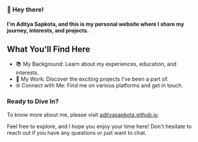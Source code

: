 ### 👋 Hey there! 
#### I'm Aditya Sapkota, and this is my personal website where I share my journey, interests, and projects.


## What You'll Find Here
- 📚 My Background: Learn about my experiences, education, and interests.
- 💼 My Work: Discover the exciting projects I've been a part of.
- 🌐 Connect with Me: Find me on various platforms and get in touch.

### Ready to Dive In?
To know more about me, please visit [adityasapkota.github.io]().

Feel free to explore, and I hope you enjoy your time here! Don't hesitate to reach out if you have any questions or just want to chat.
